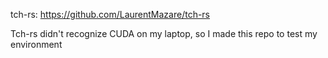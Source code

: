 tch-rs: 
https://github.com/LaurentMazare/tch-rs

Tch-rs didn't recognize CUDA on my laptop, so I made this repo to test my environment
